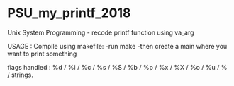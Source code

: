 # PSU_my_printf_2018
Unix System Programming - recode printf function using va_arg


USAGE :
Compile using makefile:
  -run make
  -then create a main where you want to print something 
  
flags handled :
  %d / %i / %c / %s / %S / %b / %p / %x / %X / %o / %u / % / strings.
